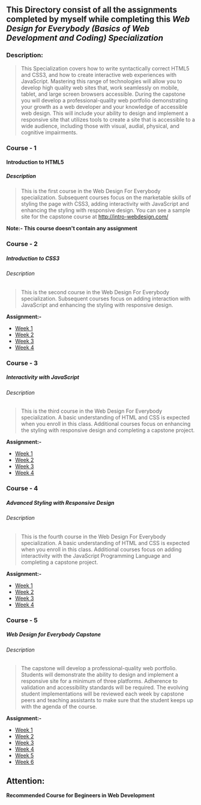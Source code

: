 ## This Directory consist of all the assignments completed by myself while completing this _Web Design for Everybody (Basics of Web Development and Coding) Specialization_

### Description:

> This Specialization covers how to write syntactically correct HTML5 and CSS3, and how to create interactive web experiences with JavaScript. Mastering this range of technologies will allow you to develop high quality web sites that, work seamlessly on mobile, tablet, and large screen browsers accessible. During the capstone you will develop a professional-quality web portfolio demonstrating your growth as a web developer and your knowledge of accessible web design. This will include your ability to design and implement a responsive site that utilizes tools to create a site that is accessible to a wide audience, including those with visual, audial, physical, and cognitive impairments.


### Course - 1

#### Introduction to HTML5

##### Description
>This is the first course in the Web Design For Everybody specialization. Subsequent courses focus on the marketable skills of styling the page with CSS3, adding interactivity with JavaScript and enhancing the styling with responsive design. You can see a sample site for the capstone course at http://intro-webdesign.com/

**Note:- This course doesn't contain any assignment**

### Course - 2

##### Introduction to CSS3

###### Description
>This is the second course in the Web Design For Everybody specialization.   Subsequent courses focus on adding interaction with JavaScript and enhancing the styling with responsive design.

**Assignment:-**

* [Week 1](http://rishavpandey.me/Web-Design-for-Everybody-Specialisation/course-2/week-1/)
* [Week 2](http://rishavpandey.me/Web-Design-for-Everybody-Specialisation/course-2/week-2/)
* [Week 3](http://rishavpandey.me/Web-Design-for-Everybody-Specialisation/course-2/week-3/)
* [Week 4](http://rishavpandey.me/Web-Design-for-Everybody-Specialisation/course-2/week-4/)

### Course - 3

##### Interactivity with JavaScript

###### Description
>This is the third course in the Web Design For Everybody specialization.  A basic understanding of HTML and CSS is expected when you enroll in this class.    Additional courses focus on enhancing the styling with responsive design and completing a capstone project.

**Assignment:-**

* [Week 1]()
* [Week 2]()
* [Week 3]()
* [Week 4]()

### Course - 4

##### Advanced Styling with Responsive Design

###### Description
>This is the fourth course in the Web Design For Everybody specialization.  A basic understanding of HTML and CSS is expected when you enroll in this class. Additional courses focus on adding interactivity with the JavaScript Programming Language and completing a capstone project.

**Assignment:-**

* [Week 1]()
* [Week 2]()
* [Week 3]()
* [Week 4]()

### Course - 5

##### Web Design for Everybody Capstone

###### Description
>The capstone will develop a professional-quality web portfolio.  Students will demonstrate the ability to design and implement a responsive site for a minimum of three platforms.  Adherence to validation and accessibility standards will be required. The evolving student implementations will be reviewed each week by capstone peers and teaching assistants to make sure that the student keeps up with the agenda of the course.

**Assignment:-**

* [Week 1]()
* [Week 2]()
* [Week 3]()
* [Week 4]()
* [Week 5]()
* [Week 6]()

## Attention:

**Recommended Course for Begineers in Web Development**
